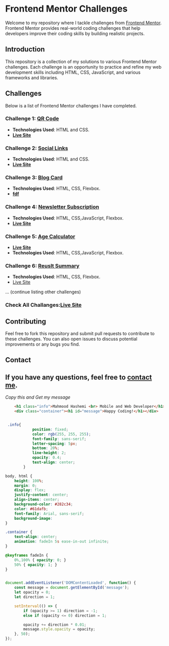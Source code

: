 
# Frontend Mentor Challenges

Welcome to my repository where I tackle challenges from [Frontend Mentor](https://www.frontendmentor.io). Frontend Mentor provides real-world coding challenges that help developers improve their coding skills by building realistic projects.

## Introduction

This repository is a collection of my solutions to various Frontend Mentor challenges. Each challenge is an opportunity to practice and refine my web development skills including HTML, CSS, JavaScript, and various frameworks and libraries.

## Challenges

Below is a list of Frontend Mentor challenges I have completed. 

### Challenge 1: [QR Code](https://github.com/MahmoodHashem/Mentor-Challanges/tree/main/QR%20code)
- **Technologies Used**: HTML and CSS.
- **[Live Site](https://mahmoodhashem.github.io/Mentor-Challanges/QR%20code/index.html)**
### Challenge 2: [Social Links](https://github.com/MahmoodHashem/Mentor-Challanges/tree/main/Social%20links%20profile)
- **Technologies Used**: HTML and CSS.
- **[Live Site](https://mahmoodhashem.github.io/Mentor-Challanges/Social%20links%20profile/index.html)**

### Challenge 3: [Blog Card](https://github.com/MahmoodHashem/Mentor-Challanges/tree/main/Blog%20card)
- **Technologies Used**: HTML, CSS, Flexbox.
- **[fdf](https://mahmoodhashem.github.io/Mentor-Challanges/Social%20links%20profile/index.html)**

### Challenge 4: [Newsletter Subscription](https://github.com/MahmoodHashem/Mentor-Challanges/tree/main/newsletter-sign-up-with-success-message-main)
- **Technologies Used**: HTML, CSS,JavaScript, Flexbox.
- **[Live Site](https://mahmoodhashem.github.io/Mentor-Challanges/newsletter-sign-up-with-success-message-main/newsletter-sign-up-with-success-message-main/index.html)**

### Challenge 5: [Age Calculator](https://github.com/MahmoodHashem/Mentor-Challanges/tree/main/age-calculator)
- **[Live Site](https://mahmoodhashem.github.io/Mentor-Challanges/age-calculator/index.html)**
- **Technologies Used**: HTML, CSS,JavaScript, Flexbox.

### Challenge 6: [Reuslt Summary](https://github.com/MahmoodHashem/Mentor-Challanges/tree/main/result-summary)
- **Technologies Used**: HTML, CSS, Flexbox. 
- [Live Site](https://mahmoodhashem.github.io/Mentor-Challanges/result-summary/index.html)



... (continue listing other challenges)

### Check All Challanges:[Live Site](https://mahmoodhashem.github.io/Mentor-Challanges/)

## Contributing

Feel free to fork this repository and submit pull requests to contribute to these challenges. You can also open issues to discuss potential improvements or any bugs you find.

## Contact
If you have any questions, feel free to [contact me](mailto:shmahmoodham143@gmail.com).
---

*Copy this and Get my message*

```HTML 
    <h1 class="info">Mahmood Hashemi <br> Mobile and Web Developer</h1>
    <div class="container"><h1 id="message">Happy Coding!</h1></div>
```

```CSS

 .info{
            position: fixed;
            color: rgb(255, 255, 255);
            font-family: sans-serif;
            letter-spacing: 5px;
            bottom: 20%;
            line-height: 2;
            opacity: 0.4;
            text-align: center;
        }

body, html {
    height: 100%;
    margin: 0;
    display: flex;
    justify-content: center;
    align-items: center;
    background-color: #282c34;
    color: #61dafb;
    font-family: Arial, sans-serif;
    background-image: 
}

.container {
    text-align: center;
    animation: fadeIn 5s ease-in-out infinite;
}

@keyframes fadeIn {
    0%,100% { opacity: 0; }
    50% { opacity: 1; }
}
```

```JavaScript 

document.addEventListener('DOMContentLoaded', function() {
    const message = document.getElementById('message');
    let opacity = 0;
    let direction = 1;

    setInterval(() => {
        if (opacity >= 1) direction = -1;
        else if (opacity <= 0) direction = 1;

        opacity += direction * 0.01;
        message.style.opacity = opacity;
    }, 50);
});

```